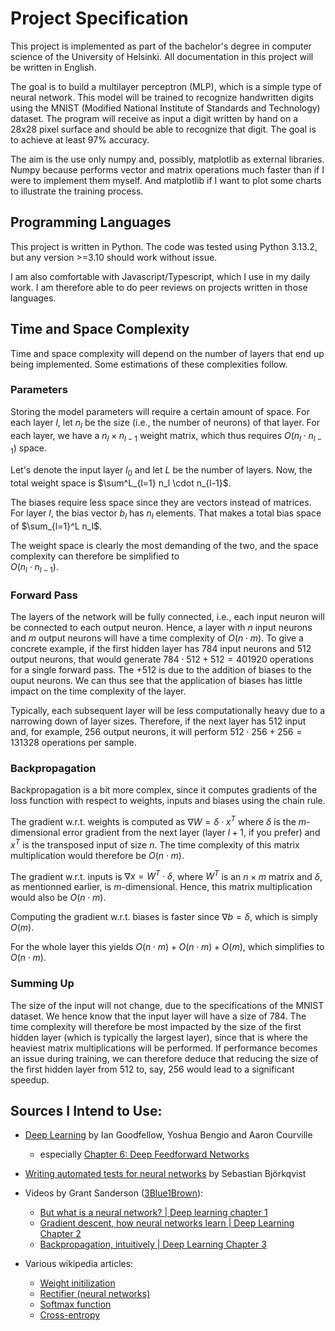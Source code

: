 # Project Specification

This project is implemented as part of the bachelor's degree in computer science of the University of Helsinki. All documentation in this project will be written in English.

The goal is to build a multilayer perceptron (MLP), which is a simple type of neural network. This model will be trained to recognize handwritten digits using the MNIST (Modified National Institute of Standards and Technology) dataset. The program will receive as input a digit written by hand on a 28x28 pixel surface and should be able to recognize that digit. The goal is to achieve at least 97% accuracy.

The aim is the use only numpy and, possibly, matplotlib as external libraries. Numpy because performs vector and matrix operations much faster than if I were to implement them myself. And matplotlib if I want to plot some charts to illustrate the training process.

## Programming Languages

This project is written in Python. The code was tested using Python 3.13.2, but any version >=3.10 should work without issue.

I am also comfortable with Javascript/Typescript, which I use in my daily work. I am therefore able to do peer reviews on projects written in those languages.

## Time and Space Complexity

Time and space complexity will depend on the number of layers that end up being implemented. Some estimations of these complexities follow.

### Parameters

Storing the model parameters will require a certain amount of space. For each layer $l$, let $n_l$ be the size (i.e., the number of neurons) of that layer.
For each layer, we have a $n_l \times n_{l-1}$ weight matrix, which thus requires $O(n_l \cdot n_{l-1})$ space.

Let's denote the input layer $l_0$ and let $L$ be the number of layers. Now, the total weight space is $\sum^L_{l=1} n_l \cdot n_{l-1}$.

The biases require less space since they are vectors instead of matrices. For layer $l$, the bias vector $b_l$ has $n_l$ elements. That makes a total bias space of $\sum_{l=1}^L n_l$.

The weight space is clearly the most demanding of the two, and the space complexity can therefore be simplified to  
$O(n_l \cdot n_{l-1})$.

### Forward Pass

The layers of the network will be fully connected, i.e., each input neuron will be connected to each output neuron. Hence, a layer with $n$ input neurons and $m$ output neurons will have a time complexity of $O(n\cdot m)$. To give a concrete example, if the first hidden layer has 784 input neurons and 512 output neurons, that would generate $784 \cdot 512 + 512 = 401920$ operations for a single forward pass. The $+512$ is due to the addition of biases to the ouput neurons. We can thus see that the application of biases has little impact on the time complexity of the layer.

Typically, each subsequent layer will be less computationally heavy due to a narrowing down of layer sizes. Therefore, if the next layer has 512 input and, for example, 256 output neurons, it will perform $512 \cdot 256 +256 = 131328$ operations per sample.

### Backpropagation

Backpropagation is a bit more complex, since it computes gradients of the loss function with respect to weights, inputs and biases using the chain rule.

The gradient w.r.t. weights is computed as $\nabla W = \delta \cdot x^T$ where $\delta$ is the $m$-dimensional error gradient from the next layer (layer $l+1$, if you prefer) and $x^T$ is the transposed input of size $n$. The time complexity of this matrix multiplication would therefore be $O(n\cdot m)$.

The gradient w.r.t. inputs is $\nabla x = W^T \cdot \delta$, where $W^T$ is an $n \times m$ matrix and $\delta$, as mentionned earlier, is $m$-dimensional. Hence, this matrix multiplication would also be $O(n\cdot m)$.

Computing the gradient w.r.t. biases is faster since $\nabla b = \delta$, which is simply $O(m)$.

For the whole layer this yields $O(n\cdot m) + O(n\cdot m) + O(m)$, which simplifies to $O(n\cdot m)$.

### Summing Up

The size of the input will not change, due to the specifications of the MNIST dataset. We hence know that the input layer will have a size of 784. The time complexity will therefore be most impacted by the size of the first hidden layer (which is typically the largest layer), since that is where the heaviest matrix multiplications will be performed. If performance becomes an issue during training, we can therefore deduce that reducing the size of the first hidden layer from 512 to, say, 256 would lead to a significant speedup.

## Sources I Intend to Use:

- [Deep Learning](https://www.deeplearningbook.org/) by Ian Goodfellow, Yoshua Bengio and Aaron Courville
  - especially [Chapter 6: Deep Feedforward Networks](https://www.deeplearningbook.org/contents/mlp.html)

- [Writing automated tests for neural networks](https://www.sebastianbjorkqvist.com/blog/writing-automated-tests-for-neural-networks/) by Sebastian Björkqvist

- Videos by Grant Sanderson
  ([3Blue1Brown](https://www.youtube.com/@3blue1brown)):
  - [But what is a neural network? | Deep learning chapter 1](https://www.youtube.com/watch?v=aircAruvnKk&list=PLZHQObOWTQDNU6R1_67000Dx_ZCJB-3pi)
  - [Gradient descent, how neural networks learn | Deep Learning Chapter 2](https://www.youtube.com/watch?v=IHZwWFHWa-w&list=PLZHQObOWTQDNU6R1_67000Dx_ZCJB-3pi&index=2)
  - [Backpropagation, intuitively | Deep Learning Chapter 3](https://www.youtube.com/watch?v=Ilg3gGewQ5U&list=PLZHQObOWTQDNU6R1_67000Dx_ZCJB-3pi&index=3)

- Various wikipedia articles:
  - [Weight initilization](https://en.wikipedia.org/wiki/Weight_initialization)
  - [Rectifier (neural networks)](<https://en.wikipedia.org/wiki/Rectifier_(neural_networks)>)
  - [Softmax function](https://en.wikipedia.org/wiki/Softmax_function)
  - [Cross-entropy](https://en.wikipedia.org/wiki/Cross-entropy)

